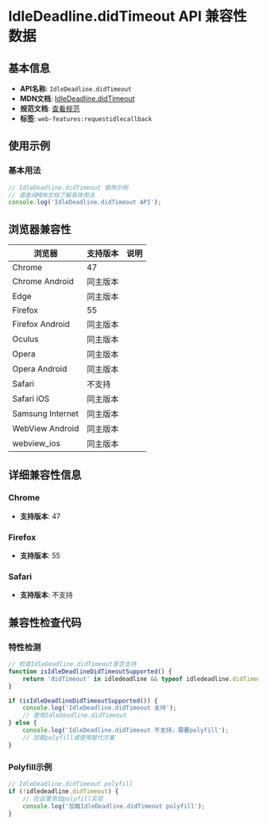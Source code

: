 # IdleDeadline.didTimeout API 兼容性数据

## 基本信息

- **API名称**: `IdleDeadline.didTimeout`
- **MDN文档**: [IdleDeadline.didTimeout](https://developer.mozilla.org/docs/Web/API/IdleDeadline/didTimeout)
- **规范文档**: [查看规范](https://w3c.github.io/requestidlecallback/#dom-idledeadline-didtimeout)
- **标签**: `web-features:requestidlecallback`

## 使用示例

### 基本用法

```javascript
// IdleDeadline.didTimeout 使用示例
// 请查阅MDN文档了解具体用法
console.log('IdleDeadline.didTimeout API');
```

## 浏览器兼容性

| 浏览器 | 支持版本 | 说明 |
|--------|----------|------|
| Chrome | 47 |  |
| Chrome Android | 同主版本 |  |
| Edge | 同主版本 |  |
| Firefox | 55 |  |
| Firefox Android | 同主版本 |  |
| Oculus | 同主版本 |  |
| Opera | 同主版本 |  |
| Opera Android | 同主版本 |  |
| Safari | 不支持 |  |
| Safari iOS | 同主版本 |  |
| Samsung Internet | 同主版本 |  |
| WebView Android | 同主版本 |  |
| webview_ios | 同主版本 |  |

## 详细兼容性信息

### Chrome

- **支持版本**: 47

### Firefox

- **支持版本**: 55

### Safari

- **支持版本**: 不支持

## 兼容性检查代码

### 特性检测

```javascript
// 检查IdleDeadline.didTimeout是否支持
function isIdleDeadlineDidTimeoutSupported() {
    return 'didTimeout' in idledeadline && typeof idledeadline.didTimeout === 'function';
}

if (isIdleDeadlineDidTimeoutSupported()) {
    console.log('IdleDeadline.didTimeout 支持');
    // 使用IdleDeadline.didTimeout
} else {
    console.log('IdleDeadline.didTimeout 不支持，需要polyfill');
    // 加载polyfill或使用替代方案
}
```

### Polyfill示例

```javascript
// IdleDeadline.didTimeout polyfill
if (!idledeadline.didTimeout) {
    // 在这里添加polyfill实现
    console.log('加载IdleDeadline.didTimeout polyfill');
}
```

